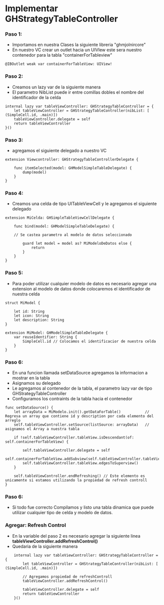 #  Implementar GHStrategyTableController

### Paso 1:
* Importamos en nuestra Clases la siguiente libreria "ghmjolnircore"
* En nuestro VC crear un outlet hacia un UIVIew este sera nuestro contenedor para la tabla "containerForTableview"

```
@IBOutlet weak var containerForTableView: UIView!
```

### Paso 2:
* Creamos un lazy var de la siguiente manera
* El parametro NibList puede ir entre comillas dobles el nombre del identificador de la celda

```
internal lazy var tableViewController: GHStrategyTableController = {
    let tableViewController = GHStrategyTableController(nibList: [ (SimpleCell.id, .main)])
    tableViewController.delegate = self
    return tableViewController
}()
```

### Paso 3:
* agregamos el siguiente delegado a nuestro VC

```
extension Viewcontroller: GHStrategyTableControllerDelegate {

    func itemSelected(model: GHModelSimpleTableDelegate) {
        dump(model)
    }
}
```

### Paso 4:
* Creamos una celda de tipo UITableViewCell y le agregamos el siguiente delegado

```
extension MiCelda: GHSimpleTableViewCellDelegate {

    func bind(model: GHModelSimpleTableDelegate) {
    
    // Se castea parametro al modelo de datos seleccionado
    
        guard let model = model as? MiModeloDeDatos else {
            return
        }
    }
}
```

### Paso 5:
* Para poder utilizar cualquier modelo de datos es necesario agregar una extension al modelo
  de datos donde colocaremos el identificador de nuestra celda

```
struct MiModel {
    
    let id: String
    let icon: String
    let description: String
}

extension MiModel: GHModelSimpleTableDelegate {
    var reuseIdentifier: String {
        SimpleCell.id // Colocamos el identificacior de nuestra celda
    }
}
```

### Paso 6:
* En una funcion llamada setDataSource agregamos la informacion a mostrar en la tabla
* Asignamos su delegado
* Le agregamos al contenedor de la tabla, el parametro lazy var de tipo GHStrategyTableController
* Configuramos los contraints de la tabla hacia el contenedor

```
func setDataSource() {
    let arrayData = MiModelo.init().getDataForTable()           // Regresa un array que contiene id y description por cada elemento del arreglo
    self.tableViewController.setSource(listSource: arrayData)   // asignamos el Array a nuestra tabla
    
    if !self.tableViewController.tableView.isDescendant(of: self.containerForTableView) {
            
        self.tableViewController.delegate = self
        self.containerForTableView.addSubview(self.tableViewController.tableView)
        self.tableViewController.tableView.edgesToSuperview()
    }
        
    self.tableViewController.endRefreshing() // Este elemento es unicamente si estamos utilizando la propiedad de refresh controll
}
```

### Paso 6:
* Si todo fue correcto Compilamos y listo una tabla dinamica que puede utilizar cualquier tipo de celda y modelo de datos.


### Agregar: Refresh Control
* En la variable del paso 2 es necesario agregar la siguiente linea **tableViewController.addRefreshControl()**
* Quedaria de la siguiente manera

```
    internal lazy var tableViewController: GHStrategyTableController = {
        let tableViewController = GHStrategyTableController(nibList: [ (SimpleCell.id, .main)])
        
        // Agregamos propiedad de refreshControll
        tableViewController.addRefreshControl()
        
        tableViewController.delegate = self
        return tableViewController
    }()
```

